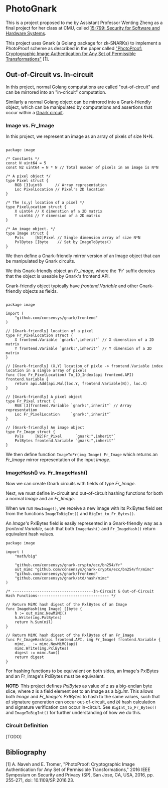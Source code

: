 # PhotoGnark

This is a project proposed to me by Assistant Professor Wenting Zheng as a final project for her class at CMU, called [15-799: Security for Software and Hardware Systems](https://www.cs.cmu.edu/~15799/schedule.html).

This project uses Gnark (a Golang package for zk-SNARKs) to implement a PhotoProof scheme as described in the paper called ["PhotoProof: Cryptographic Image Authentication for Any Set of Permissible Transformations"](https://ieeexplore.ieee.org/document/7546506/) [1].

## Out-of-Circuit vs. In-circuit

In this project, normal Golang computations are called "out-of-circuit" and can be mirrored into an "in-cricuit" computation.

Similarly a normal Golang object can be mirrored into a Gnark-friendly object, which can be manipulated by computations and assertions that occur within a [Gnark circuit](https://docs.gnark.consensys.io/Concepts/circuits).

### Image vs. Fr_Image

In this project, we represent an image as an array of pixels of size N*N.

```

package image

/* Constants */
const N uint64 = 5
const N2 uint64 = N * N // Total number of pixels in an image is N*N

/* A pixel object */
type Pixel struct {
	RGB [3]uint8      // Array representation
	Loc PixelLocation // Pixel's 2D location
}

/* The (x,y) location of a pixel */
type PixelLocation struct {
	X uint64 // X dimenstion of a 2D matrix
	Y uint64 // Y dimension of a 2D matrix
}

/* An image object. */
type Image struct {
	Pxls     [N2]Pixel // Single dimension array of size N*N
	PxlBytes []byte    // Set by ImageToBytes()
}

```

We then define a Gnark-friendly mirror version of an Image object that can be manipulated by Gnark circuits. 

We this Gnark-friendly object an *Fr_Image*, where the 'Fr' suffix denotes that the object is useable by Gnark's frontend API.

Gnark-friendly object typically have *frontend.Variable* and other Gnark-friendly objects as fields.

```

package image

import (
	"github.com/consensys/gnark/frontend"
)

// [Gnark-friendly] location of a pixel
type Fr_PixelLocation struct {
	X frontend.Variable `gnark:",inherit"` // X dimenstion of a 2D matrix
	Y frontend.Variable `gnark:",inherit"` // Y dimension of a 2D matrix
}

// [Gnark-friendly] (X,Y) location of pixle -> frontend.Variable index location in a single array of pixels
func (loc Fr_PixelLocation) To_1D_Index(api frontend.API) frontend.Variable {
	return api.Add(api.Mul(loc.Y, frontend.Variable(N)), loc.X)
}

// [Gnark-friendly] A pixel object
type Fr_Pixel struct {
	RGB [3]frontend.Variable `gnark:",inherit"` // Array representation
	Loc Fr_PixelLocation     `gnark:",inherit"`
}

// [Gnark-friendly] An image object
type Fr_Image struct {
	Pxls     [N2]Fr_Pixel      `gnark:",inherit"`
	PxlBytes frontend.Variable `gnark:",inherit"`
}

```

We then define function `ImageToFr(img Image) Fr_Image` which returns an *Fr_Image* mirror representation of the input *Image*.

### ImageHash() vs. Fr_ImageHash()

Now we can create Gnark circuits with fields of type *Fr_Image*.

Next, we must define in-circuit and out-of-circuit hashing functions for both a normal *Image* and an *Fr_Image*. 

When we run `NewImage()`, we receive a new image with its PxlBytes field set from the functions `ImageToBigInt()` and `BigInt_to_Fr_Bytes()`. 

An *Image*'s PxlBytes field is easily represented in a Gnark-friendly way as a *frontend.Variable*, such that both `ImageHash()` and `Fr_ImageHash()` return equivalent hash values.

```
package image

import (
	"math/big"

	"github.com/consensys/gnark-crypto/ecc/bn254/fr"
	out_mimc "github.com/consensys/gnark-crypto/ecc/bn254/fr/mimc"
	"github.com/consensys/gnark/frontend"
	"github.com/consensys/gnark/std/hash/mimc"
)

/* ------------------------------------In-Circuit & Out-of-Circuit Hash Functions-------------------------------- */

// Return MiMC hash digest of the PxlBytes of an Image
func ImageHash(img Image) []byte {
	h := out_mimc.NewMiMC()
	h.Write(img.PxlBytes)
	return h.Sum(nil)
}

// Return MiMC hash digest of the PxlBytes of an Fr_Image
func Fr_ImageHash(api frontend.API, img Fr_Image) frontend.Variable {
	mimc, _ := mimc.NewMiMC(api)
	mimc.Write(img.PxlBytes)
	digest := mimc.Sum()
	return digest
}

```


For hashing functions to be equivalent on both sides, an Image's PxlBytes and an Fr_Image's PxlBytes must be equivalent. 

**NOTE:** This project defines *PxlBytes* as value of z as a big-endian byte slice, where z is a field element set to an Image as a *big.Int*. This allows both *Image* and *Fr_Image*'s *PxlBytes* to hash to the same values, such that *a)* signature generation can occur out-of-circuit, and *b)* hash calculation and signature verification can occur in-circuit. See `BigInt_to_Fr_Bytes()` and `ImageToBigInt()` for further understanding of how we do this.

### Circuit Definition

[TODO]


## Bibliography

[1] A. Naveh and E. Tromer, "PhotoProof: Cryptographic Image Authentication for Any Set of Permissible Transformations," 2016 IEEE Symposium on Security and Privacy (SP), San Jose, CA, USA, 2016, pp. 255-271, doi: 10.1109/SP.2016.23.
